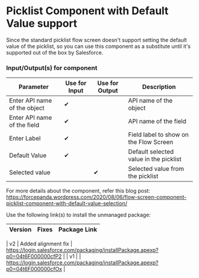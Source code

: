 # Picklist Component with Default Value support
Since the standard picklist flow screen doesn't support setting the default value of the picklist, so you can use this component as a substitute until it's supported out of the box by Salesforce.

### Input/Output(s) for component
|Parameter	               |Use for Input	   |Use for Output	   |Description 
|-|-|-|-|
| Enter API name of the object | ✔ | | API name of the object |
| Enter API name of the field | ✔ | | API name of the field |
| Enter Label | ✔ | | Field label to show on the Flow Screen  |
| Default Value | ✔ | | Default selected value in the picklist | 
| Selected value | | ✔ | Selected value from the picklist | 


For more details about the component, refer this blog post: https://forcepanda.wordpress.com/2020/08/06/flow-screen-component-picklist-component-with-default-value-selection/

Use the following link(s) to install the unmanaged package: 

|Version	               |Fixes	   |Package Link	    
|-|-|-|

| v2 | Added alignment fix | https://login.salesforce.com/packaging/installPackage.apexp?p0=04t6F000000cfP2 |
| v1 | | https://login.salesforce.com/packaging/installPackage.apexp?p0=04t6F000000cfOx |


